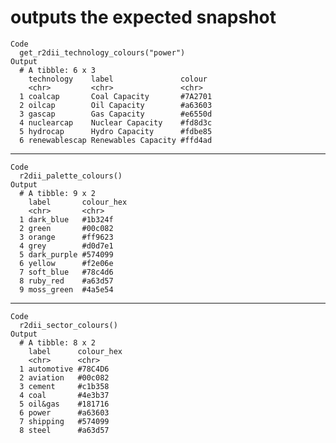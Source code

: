 # outputs the expected snapshot

    Code
      get_r2dii_technology_colours("power")
    Output
      # A tibble: 6 x 3
        technology    label               colour 
        <chr>         <chr>               <chr>  
      1 coalcap       Coal Capacity       #7A2701
      2 oilcap        Oil Capacity        #a63603
      3 gascap        Gas Capacity        #e6550d
      4 nuclearcap    Nuclear Capacity    #fd8d3c
      5 hydrocap      Hydro Capacity      #fdbe85
      6 renewablescap Renewables Capacity #ffd4ad

---

    Code
      r2dii_palette_colours()
    Output
      # A tibble: 9 x 2
        label       colour_hex
        <chr>       <chr>     
      1 dark_blue   #1b324f   
      2 green       #00c082   
      3 orange      #ff9623   
      4 grey        #d0d7e1   
      5 dark_purple #574099   
      6 yellow      #f2e06e   
      7 soft_blue   #78c4d6   
      8 ruby_red    #a63d57   
      9 moss_green  #4a5e54   

---

    Code
      r2dii_sector_colours()
    Output
      # A tibble: 8 x 2
        label      colour_hex
        <chr>      <chr>     
      1 automotive #78C4D6   
      2 aviation   #00c082   
      3 cement     #c1b358   
      4 coal       #4e3b37   
      5 oil&gas    #181716   
      6 power      #a63603   
      7 shipping   #574099   
      8 steel      #a63d57   


